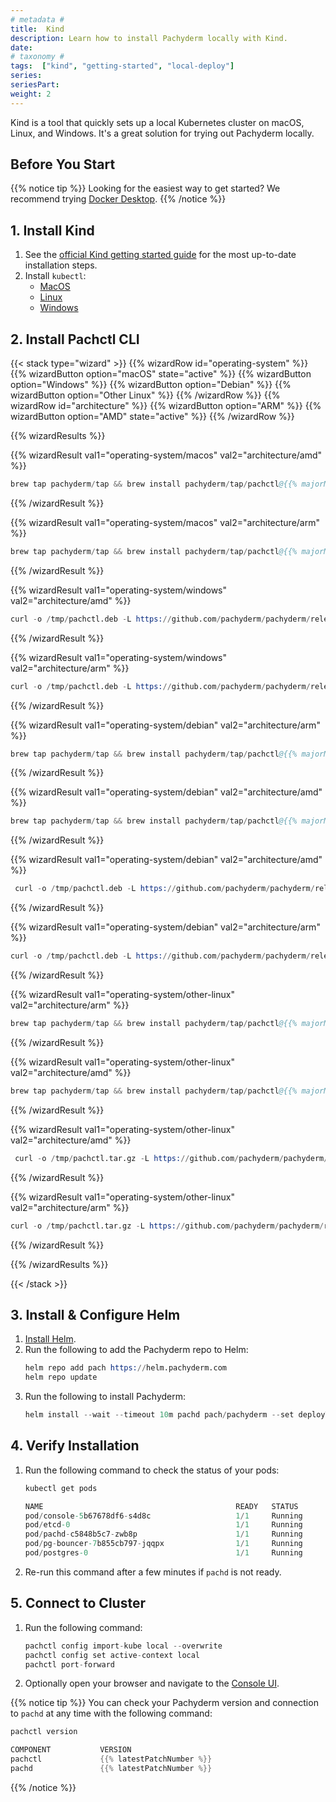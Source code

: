 ```yaml
---
# metadata # 
title:  Kind 
description: Learn how to install Pachyderm locally with Kind.
date: 
# taxonomy #
tags:  ["kind", "getting-started", "local-deploy"]
series: 
seriesPart: 
weight: 2
---
```


Kind is a tool that quickly sets up a local Kubernetes cluster on macOS, Linux, and Windows. It's a great solution for trying out Pachyderm locally.

## Before You Start 

{{% notice tip %}}
Looking for the easiest way to get started? We recommend trying [Docker Desktop](../docker).
{{% /notice %}}

## 1. Install Kind 

1. See the [official Kind getting started guide](https://kind.sigs.k8s.io/docs/user/quick-start/#installation) for the most up-to-date installation steps. 
2. Install `kubectl`:
    - [MacOS](https://kubernetes.io/docs/tasks/tools/install-kubectl-macos/)
    - [Linux](https://kubernetes.io/docs/tasks/tools/install-kubectl-linux/)
    - [Windows](https://kubernetes.io/docs/tasks/tools/install-kubectl-windows/)



## 2. Install Pachctl CLI 

{{< stack type="wizard" >}}
 {{% wizardRow id="operating-system" %}}
  {{% wizardButton option="macOS" state="active" %}}
  {{% wizardButton option="Windows" %}}
  {{% wizardButton option="Debian" %}}
  {{% wizardButton option="Other Linux" %}}
 {{% /wizardRow %}}
 {{% wizardRow id="architecture" %}}
  {{% wizardButton option="ARM" %}}
  {{% wizardButton option="AMD" state="active" %}}
 {{% /wizardRow %}}
 

<!-- Results  -->
{{% wizardResults %}}
<!-- MacOS  -->
{{% wizardResult val1="operating-system/macos" val2="architecture/amd" %}}
 ```s
 brew tap pachyderm/tap && brew install pachyderm/tap/pachctl@{{% majorMinorNumber %}}  
 ```
{{% /wizardResult %}}

{{% wizardResult val1="operating-system/macos" val2="architecture/arm" %}}
 ```s
 brew tap pachyderm/tap && brew install pachyderm/tap/pachctl@{{% majorMinorNumber %}}  
 ```
{{% /wizardResult %}}

<!-- Windows  -->
 
{{% wizardResult val1="operating-system/windows" val2="architecture/amd"  %}}
 ```s
 curl -o /tmp/pachctl.deb -L https://github.com/pachyderm/pachyderm/releases/download/v{{% latestPatchNumber %}}/pachctl_{{% latestPatchNumber %}}_amd64.deb && sudo dpkg -i /tmp/pachctl.deb  
 ```
{{% /wizardResult %}}

{{% wizardResult val1="operating-system/windows" val2="architecture/arm"  %}}
 ```s
 curl -o /tmp/pachctl.deb -L https://github.com/pachyderm/pachyderm/releases/download/v{{% latestPatchNumber %}}/pachctl_{{% latestPatchNumber %}}_arm64.deb && sudo dpkg -i /tmp/pachctl.deb  
 ```
{{% /wizardResult %}}

<!-- Linux  -->
{{% wizardResult val1="operating-system/debian" val2="architecture/arm"  %}}
 ```s
 brew tap pachyderm/tap && brew install pachyderm/tap/pachctl@{{% majorMinorNumber %}}  
 ```
{{% /wizardResult %}}

{{% wizardResult val1="operating-system/debian" val2="architecture/amd" %}}
 ```s
 brew tap pachyderm/tap && brew install pachyderm/tap/pachctl@{{% majorMinorNumber %}}  
 ```
{{% /wizardResult %}}

{{% wizardResult val1="operating-system/debian" val2="architecture/amd"  %}}
 ```s
  curl -o /tmp/pachctl.deb -L https://github.com/pachyderm/pachyderm/releases/download/v{{% latestPatchNumber %}}/pachctl_{{% latestPatchNumber %}}_amd64.deb && sudo dpkg -i /tmp/pachctl.deb  
 ```
{{% /wizardResult %}}

{{% wizardResult val1="operating-system/debian" val2="architecture/arm"  %}}
 ```s
 curl -o /tmp/pachctl.deb -L https://github.com/pachyderm/pachyderm/releases/download/v{{% latestPatchNumber %}}/pachctl_{{% latestPatchNumber %}}_arm64.deb && sudo dpkg -i /tmp/pachctl.deb  
 ```
{{% /wizardResult %}}

<!-- Other Linux  -->
{{% wizardResult val1="operating-system/other-linux" val2="architecture/arm" %}}
 ```s
 brew tap pachyderm/tap && brew install pachyderm/tap/pachctl@{{% majorMinorNumber %}}  
 ```
{{% /wizardResult %}}

{{% wizardResult val1="operating-system/other-linux" val2="architecture/amd" %}}
 ```s
 brew tap pachyderm/tap && brew install pachyderm/tap/pachctl@{{% majorMinorNumber %}}  
 ```
{{% /wizardResult %}}

{{% wizardResult val1="operating-system/other-linux" val2="architecture/amd" %}}
 ```s
  curl -o /tmp/pachctl.tar.gz -L https://github.com/pachyderm/pachyderm/releases/download/v{{% latestPatchNumber %}}/pachctl_{{% latestPatchNumber %}}_linux_amd64.tar.gz && tar -xvf /tmp/pachctl.tar.gz -C /tmp && sudo cp /tmp/pachctl_{{% latestPatchNumber %}}_linux_amd64/pachctl /usr/local/bin 
 ```
{{% /wizardResult %}}

{{% wizardResult val1="operating-system/other-linux" val2="architecture/arm" %}}
```s
curl -o /tmp/pachctl.tar.gz -L https://github.com/pachyderm/pachyderm/releases/download/v{{% latestPatchNumber %}}/pachctl_{{% latestPatchNumber %}}_linux_arm64.tar.gz && tar -xvf /tmp/pachctl.tar.gz -C /tmp && sudo cp /tmp/pachctl_{{% latestPatchNumber %}}_linux_arm64/pachctl /usr/local/bin 
```
{{% /wizardResult %}}
 
{{% /wizardResults %}}

{{< /stack >}}

## 3. Install & Configure Helm

1. [Install Helm](https://helm.sh/docs/intro/install/).
2. Run the following to add the Pachyderm repo to Helm:
    ```s
    helm repo add pach https://helm.pachyderm.com  
    helm repo update 
    ```
3. Run the following to install Pachyderm:
    ```s
    helm install --wait --timeout 10m pachd pach/pachyderm --set deployTarget=LOCAL  
    ```

## 4. Verify Installation 

1. Run the following command to check the status of your pods:
    ```s
    kubectl get pods
    ```
    ```s
    NAME                                           READY   STATUS      RESTARTS   AGE
   pod/console-5b67678df6-s4d8c                   1/1     Running     0          2m8s
   pod/etcd-0                                     1/1     Running     0          2m8s
   pod/pachd-c5848b5c7-zwb8p                      1/1     Running     0          2m8s
   pod/pg-bouncer-7b855cb797-jqqpx                1/1     Running     0          2m8s
   pod/postgres-0                                 1/1     Running     0          2m8s
    ```
2. Re-run this command after a few minutes if `pachd` is not ready.

## 5. Connect to Cluster

1. Run the following command:
    ```s
    pachctl config import-kube local --overwrite
    pachctl config set active-context local
    pachctl port-forward
    ```
2. Optionally open your browser and navigate to the [Console UI](http://localhost:4000).

{{% notice tip %}}
You can check your Pachyderm version and connection to `pachd` at any time with the following command:
   ```s
   pachctl version
   ```
   ```s
   COMPONENT           VERSION  
   pachctl             {{% latestPatchNumber %}}  
   pachd               {{% latestPatchNumber %}}  
   ```
{{% /notice %}}